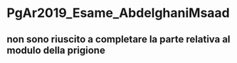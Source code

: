 # PgAr2019_Esame_AbdelghaniMsaad
## non sono riuscito a completare la parte relativa al modulo della prigione
